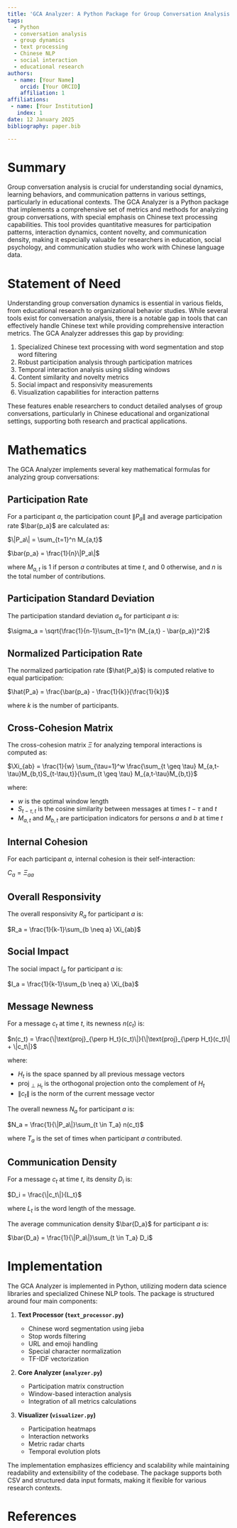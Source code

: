 ```yaml
---
title: 'GCA Analyzer: A Python Package for Group Conversation Analysis with Focus on Chinese Text'
tags:
  - Python
  - conversation analysis
  - group dynamics
  - text processing
  - Chinese NLP
  - social interaction
  - educational research
authors:
  - name: [Your Name]
    orcid: [Your ORCID]
    affiliation: 1
affiliations:
 - name: [Your Institution]
   index: 1
date: 12 January 2025
bibliography: paper.bib

---
```


# Summary

Group conversation analysis is crucial for understanding social dynamics, learning behaviors, and communication patterns in various settings, particularly in educational contexts. The GCA Analyzer is a Python package that implements a comprehensive set of metrics and methods for analyzing group conversations, with special emphasis on Chinese text processing capabilities. This tool provides quantitative measures for participation patterns, interaction dynamics, content novelty, and communication density, making it especially valuable for researchers in education, social psychology, and communication studies who work with Chinese language data.

# Statement of Need

Understanding group conversation dynamics is essential in various fields, from educational research to organizational behavior studies. While several tools exist for conversation analysis, there is a notable gap in tools that can effectively handle Chinese text while providing comprehensive interaction metrics. The GCA Analyzer addresses this gap by providing:

1. Specialized Chinese text processing with word segmentation and stop word filtering
2. Robust participation analysis through participation matrices
3. Temporal interaction analysis using sliding windows
4. Content similarity and novelty metrics
5. Social impact and responsivity measurements
6. Visualization capabilities for interaction patterns

These features enable researchers to conduct detailed analyses of group conversations, particularly in Chinese educational and organizational settings, supporting both research and practical applications.

# Mathematics

The GCA Analyzer implements several key mathematical formulas for analyzing group conversations:

## Participation Rate
For a participant $a$, the participation count $\|P_a\|$ and average participation rate $\bar{p_a}$ are calculated as:

$\|P_a\| = \sum_{t=1}^n M_{a,t}$

$\bar{p_a} = \frac{1}{n}\|P_a\|$

where $M_{a,t}$ is 1 if person $a$ contributes at time $t$, and 0 otherwise, and $n$ is the total number of contributions.

## Participation Standard Deviation
The participation standard deviation $\sigma_a$ for participant $a$ is:

$\sigma_a = \sqrt{\frac{1}{n-1}\sum_{t=1}^n (M_{a,t} - \bar{p_a})^2}$

## Normalized Participation Rate
The normalized participation rate ($\hat{P_a}$) is computed relative to equal participation:

$\hat{P_a} = \frac{\bar{p_a} - \frac{1}{k}}{\frac{1}{k}}$

where $k$ is the number of participants.

## Cross-Cohesion Matrix
The cross-cohesion matrix $\Xi$ for analyzing temporal interactions is computed as:

$\Xi_{ab} = \frac{1}{w} \sum_{\tau=1}^w \frac{\sum_{t \geq \tau} M_{a,t-\tau}M_{b,t}S_{t-\tau,t}}{\sum_{t \geq \tau} M_{a,t-\tau}M_{b,t}}$

where:
- $w$ is the optimal window length
- $S_{t-\tau,t}$ is the cosine similarity between messages at times $t-\tau$ and $t$
- $M_{a,t}$ and $M_{b,t}$ are participation indicators for persons $a$ and $b$ at time $t$

## Internal Cohesion
For each participant $a$, internal cohesion is their self-interaction:

$C_a = \Xi_{aa}$

## Overall Responsivity
The overall responsivity $R_a$ for participant $a$ is:

$R_a = \frac{1}{k-1}\sum_{b \neq a} \Xi_{ab}$

## Social Impact
The social impact $I_a$ for participant $a$ is:

$I_a = \frac{1}{k-1}\sum_{b \neq a} \Xi_{ba}$

## Message Newness
For a message $c_t$ at time $t$, its newness $n(c_t)$ is:

$n(c_t) = \frac{\|\text{proj}_{\perp H_t}(c_t)\|}{\|\text{proj}_{\perp H_t}(c_t)\| + \|c_t\|}$

where:
- $H_t$ is the space spanned by all previous message vectors
- $\text{proj}_{\perp H_t}$ is the orthogonal projection onto the complement of $H_t$
- $\|c_t\|$ is the norm of the current message vector

The overall newness $N_a$ for participant $a$ is:

$N_a = \frac{1}{\|P_a\|}\sum_{t \in T_a} n(c_t)$

where $T_a$ is the set of times when participant $a$ contributed.

## Communication Density
For a message $c_t$ at time $t$, its density $D_i$ is:

$D_i = \frac{\|c_t\|}{L_t}$

where $L_t$ is the word length of the message.

The average communication density $\bar{D_a}$ for participant $a$ is:

$\bar{D_a} = \frac{1}{\|P_a\|}\sum_{t \in T_a} D_i$

# Implementation

The GCA Analyzer is implemented in Python, utilizing modern data science libraries and specialized Chinese NLP tools. The package is structured around four main components:

1. **Text Processor (`text_processor.py`)**
   - Chinese word segmentation using jieba
   - Stop words filtering
   - URL and emoji handling
   - Special character normalization
   - TF-IDF vectorization

2. **Core Analyzer (`analyzer.py`)**
   - Participation matrix construction
   - Window-based interaction analysis
   - Integration of all metrics calculations

3. **Visualizer (`visualizer.py`)**
   - Participation heatmaps
   - Interaction networks
   - Metric radar charts
   - Temporal evolution plots

The implementation emphasizes efficiency and scalability while maintaining readability and extensibility of the codebase. The package supports both CSV and structured data input formats, making it flexible for various research contexts.

# References
